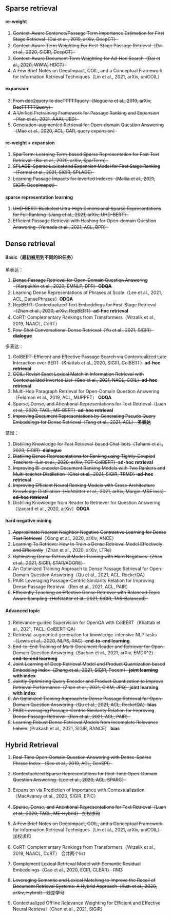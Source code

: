 ## Sparse retrieval

#### re-weight

1. ~~Context-Aware Sentence/Passage Term Importance Estimation for First Stage Retrieval（Dai et al., 2019, arXiv, DeepCT）~~
2. ~~Context-Aware Term Weighting For First-Stage Passage Retrieval（Dai et al., 2020, SIGIR, DeepCT）~~
4. ~~Context-Aware Document Term Weighting for Ad-Hoc Search（Dai et al., 2020, WWW, HDCT）~~
4. A Few Brief Notes on DeepImpact, COIL, and a Conceptual Framework for Information Retrieval Techniques（Lin et al., 2021, arXiv, uniCOIL）

#### expansion

3. ~~From doc2query to docTTTTTquery（Nogueira et al., 2019, arXiv, DocTTTTTQuery）~~
4. ~~A Unified Pretraining Framework for Passage Ranking and Expansion（Yan et al., 2021, AAAI, UED）~~
3. ~~Generation-augmented Retrieval for Open-domain Question Answering（Mao et al., 2020, ACL, GAR, query expansion）~~

#### re-weight + expansion

1. ~~SparTerm: Learning Term-based Sparse Representation for Fast Text Retrieval（Bai et al., 2020, arXiv, SparTerm）~~
2. ~~SPLADE: Sparse Lexical and Expansion Model for First Stage Ranking（Formal et al., 2021, SIGIR, SPLADE）~~
3. ~~Learning Passage Impacts for Inverted Indexes（Mallia et al., 2021, SIGIR, DeepImapct）~~

#### sparse representation learning

1. ~~UHD-BERT: Bucketed Ultra-High Dimensional Sparse Representations for Full Ranking（Jang et al., 2021, arXiv, UHD-BERT）~~
2. ~~Efﬁcient Passage Retrieval with Hashing for Open-domain Question Answering（Yamada et al., 2021, ACL, BPR）~~



## Dense retrieval

#### Basic（最初被用到不同的IR任务）

单表达：

1. ~~Dense Passage Retrieval for Open-Domain Question Answering（Karpukhin et al., 2020, EMNLP, DPR）**ODQA**~~
2. Learning Dense Representations of Phrases at Scale（Lee et al., 2021, ACL, DensePhrases）**ODQA**
3. ~~RepBERT: Contextualized Text Embeddings for First-Stage Retrieval（Zhan et al., 2020, arXiv, RepBERT）~~**ad-hoc retrieval**
4. CoRT: Complementary Rankings from Transformers（Wrzalik et al., 2019, NAACL, CoRT）
5. ~~Few-Shot Conversational Dense Retrieval（Yu et al., 2021, SIGIR）**dialogue**~~

多表达：

1. ~~ColBERT: Efficient and Effective Passage Search via Contextualized Late Interaction over BERT（Khattab et al., 2020, SIGIR, ColBERT）**ad-hoc retrieval**~~
2. ~~COIL: Revisit Exact Lexical Match in Information Retrieval with Contextualized Inverted List（Gao et al., 2021, NACL, COIL）**ad-hoc retrieval**~~
3. Multi-Hop Paragraph Retrieval for Open-Domain Question Answering（Feldman et al., 2019, ACL, MUPPET） **ODQA**
4. ~~Sparse, Dense, and Attentional Representations for Text Retrieval（Luan et al., 2020, TACL, ME-BERT）**ad-hoc retrieval**~~
5. ~~Improving Document Representations by Generating Pseudo Query Embeddings for Dense Retrieval（Tang et al., 2021, ACL）  **多表达**~~

蒸馏：

1. ~~Distilling Knowledge for Fast Retrieval-based Chat-bots（Tahami et al., 2020, SIGIR）**dialogue**~~
2. ~~Distilling Dense Representations for Ranking using Tightly-Coupled Teachers（Lin et al., 2020, arXiv, TCT-ColBERT）~~**ad-hoc retrieval**
3. ~~Improving Bi-encoder Document Ranking Models with Two Rankers and Multi-teacher Distillation（Choi et al., 2021, SIGIR, TRMD）**ad-hoc retrieval**~~
4. ~~Improving Efficient Neural Ranking Models with Cross-Architecture Knowledge Distillation（Hofstätter et al., 2021, arXiv, Margin-MSE loss）**ad-hoc retrieval**~~
5. Distilling Knowledge from Reader to Retriever for Question Answering（Izacard et al., 2020, arXiv）**ODQA**

#### hard negative mining

1. ~~Approximate Nearest Neighbor Negative Contrastive Learning for Dense Text Retrieval~~（Xiong et al., 2020, arXiv, ANCE）
2. ~~Learning To Retrieve: How to Train a Dense Retrieval Model Effectively and Efficiently~~（Zhan et al., 2020, arXiv, LTRe）
3. ~~Optimizing Dense Retrieval Model Training with Hard Negatives（Zhan et al., 2021, SIGIR, STAR/ADORE）~~
4. An Optimized Training Approach to Dense Passage Retrieval for Open-Domain Question Answering（Qu et al., 2021, ACL, RocketQA）
5. PAIR: Leveraging Passage-Centric Similarity Relation for Improving Dense Passage Retrieval（Ren et al., 2021, ACL, PAIR）
6. ~~Efficiently Teaching an Effective Dense Retriever with Balanced Topic Aware Sampling（Hofstätter et al., 2021, SIGIR, TAS-Balanced）~~

#### Advanced topic

1. Relevance-guided Supervision for OpenQA with ColBERT（Khattab et al., 2021, TACL, ColBERT-QA）
2. ~~Retrieval-augmented generation for knowledge-intensive NLP tasks（Lewis et al., 2020, NLPS, RAG）**end-to-end learning**~~
3. ~~End-to-End Training of Multi-Document Reader and Retriever for Open-Domain Question Answering（Sachan et al., 2021, arXiv, EMDR^2） **end-to-end learning**~~
4. ~~Joint Learning of Deep Retrieval Model and Product Quantization based Embedding Index（Zhang et al., 2021, SIGIR, Poeem） **joint learning with index**~~
5. ~~Jointly Optimizing Query Encoder and Product Quantization to Improve Retrieval Performance（Zhan et al., 2021, CIKM, JPQ）~~**joint learning with index**
6. ~~An Optimized Training Approach to Dense Passage Retrieval for Open-Domain Question Answering（Qu et al., 2021, ACL, RocketQA）~~**bias**
7. ~~PAIR: Leveraging Passage-Centric Similarity Relation for Improving Dense Passage Retrieval（Ren et al., 2021, ACL, PAIR）~~
8. ~~Learning Robust Dense Retrieval Models from Incomplete Relevance Labels~~（Prakash et al., 2021, SIGIR, RANCE） **bias**



## Hybrid Retrieval

1. ~~Real-Time Open-Domain Question Answering with Dense-Sparse Phrase Index （Seo et al., 2019, ACL, DenSPI）~~

2. ~~Contextualized Sparse Representations for Real-Time Open-Domain Question Answering（Lee et al., 2020, ACL, SPARC）~~

3. Expansion via Prediction of Importance with Contextualization（MacAvaney et al., 2020, SIGIR, EPIC）

4. ~~Sparse, Dense, and Attentional Representations for Text Retrieval（Luan et al., 2020, TACL, ME-Hybrid）  加权求和~~

5. ~~A Few Brief Notes on DeepImpact, COIL, and a Conceptual Framework for Information Retrieval Techniques（Lin et al., 2021, arXiv, uniCOIL）~~ 加权求和

6. CoRT: Complementary Rankings from Transformers（Wrzalik et al., 2019, NAACL, CoRT） 合并两个list

7. ~~Complement Lexical Retrieval Model with Semantic Residual Embeddings（Gao et al., 2020, ECIR, CLEAR）  RM3~~

8. ~~Leveraging Semantic and Lexical Matching to Improve the Recall of Document Retrieval Systems: A Hybrid Approach（Kuzi et al., 2020, arXiv, Hybrid） 残差学习~~

9. Contextualized Offline Relevance Weighting for Efficient and Effective Neural Retrieval（Chen et al., 2021, SIGIR）

    

